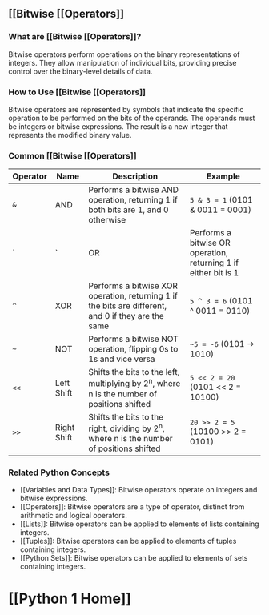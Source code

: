 ## [[Bitwise [[Operators]]

### What are [[Bitwise [[Operators]]?
Bitwise operators perform operations on the binary representations of integers. They allow manipulation of individual bits, providing precise control over the binary-level details of data.

### How to Use [[Bitwise [[Operators]]
Bitwise operators are represented by symbols that indicate the specific operation to be performed on the bits of the operands. The operands must be integers or bitwise expressions. The result is a new integer that represents the modified binary value.

### Common [[Bitwise [[Operators]]

| Operator | Name | Description | Example |
|---|---|---|---|
| `&` | AND | Performs a bitwise AND operation, returning 1 if both bits are 1, and 0 otherwise | `5 & 3 = 1` (0101 & 0011 = 0001) |
| `|` | OR | Performs a bitwise OR operation, returning 1 if either bit is 1 | `5 | 3 = 7` (0101 | 0011 = 0111) |
| `^` | XOR | Performs a bitwise XOR operation, returning 1 if the bits are different, and 0 if they are the same | `5 ^ 3 = 6` (0101 ^ 0011 = 0110) |
| `~` | NOT | Performs a bitwise NOT operation, flipping 0s to 1s and vice versa | `~5 = -6` (0101 -> 1010) |
| `<<` | Left Shift | Shifts the bits to the left, multiplying by 2<sup>n</sup>, where n is the number of positions shifted | `5 << 2 = 20` (0101 << 2 = 10100) |
| `>>` | Right Shift | Shifts the bits to the right, dividing by 2<sup>n</sup>, where n is the number of positions shifted | `20 >> 2 = 5` (10100 >> 2 = 0101) |

### Related Python Concepts

- [[Variables and Data Types]]: Bitwise operators operate on integers and bitwise expressions.
- [[Operators]]: Bitwise operators are a type of operator, distinct from arithmetic and logical operators.
- [[Lists]]: Bitwise operators can be applied to elements of lists containing integers.
- [[Tuples]]: Bitwise operators can be applied to elements of tuples containing integers.
- [[Python Sets]]: Bitwise operators can be applied to elements of sets containing integers.
# [[Python 1 Home]]